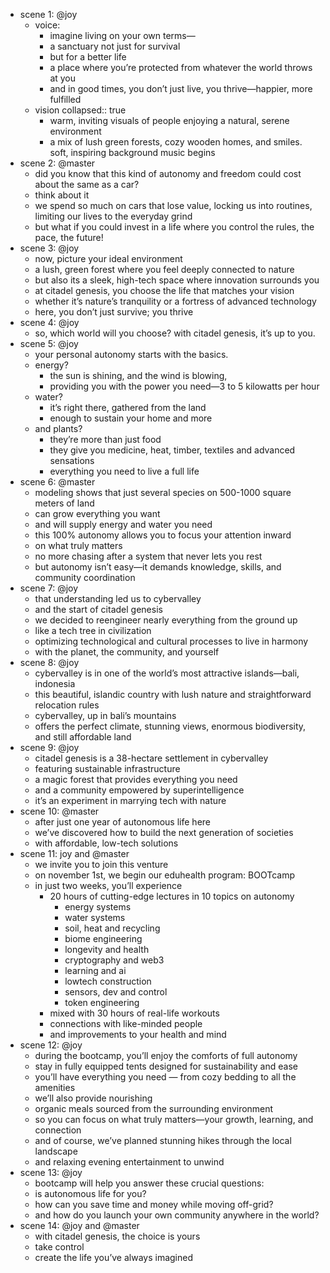 - scene 1: @joy
	- voice:
		- imagine living on your own terms—
		- a sanctuary not just for survival
		- but for a better life
		- a place where you’re protected from whatever the world throws at you
		- and in good times, you don’t just live, you thrive—happier, more fulfilled
	- vision
	  collapsed:: true
		- warm, inviting visuals of people enjoying a natural, serene environment
		- a mix of lush green forests, cozy wooden homes, and smiles. soft, inspiring background music begins
- scene 2: @master
	- did you know that this kind of autonomy and freedom could cost about the same as a car?
	- think about it
	- we spend so much on cars that lose value, locking us into routines, limiting our lives to the everyday grind
	- but what if you could invest in a life where you control the rules, the pace, the future!
- scene 3: @joy
	- now, picture your ideal environment
	- a lush, green forest where you feel deeply connected to nature
	- but also its a sleek, high-tech space where innovation surrounds you
	- at citadel genesis, you choose the life that matches your vision
	- whether it’s nature’s tranquility or a fortress of advanced technology
	- here, you don’t just survive; you thrive
- scene 4: @joy
	- so, which world will you choose? with citadel genesis, it’s up to you.
- scene 5: @joy
	- your personal autonomy starts with the basics.
	- energy?
		- the sun is shining, and the wind is blowing,
		- providing you with the power you need—3 to 5 kilowatts per hour
	- water?
		- it’s right there, gathered from the land
		- enough to sustain your home and more
	- and plants?
		- they’re more than just food
		- they give you medicine, heat, timber, textiles and advanced sensations
		- everything you need to live a full life
- scene 6: @master
	- modeling shows that just several species on 500-1000 square meters of land
	- can grow everything you want
	- and will supply energy and water you need
	- this 100% autonomy allows you to focus your attention inward
	- on what truly matters
	- no more chasing after a system that never lets you rest
	- but autonomy isn’t easy—it demands knowledge, skills, and community coordination
- scene 7: @joy
	- that understanding led us to cybervalley
	- and the start of citadel genesis
	- we decided to reengineer nearly everything from the ground up
	- like a tech tree in civilization
	- optimizing technological and cultural processes to live in harmony
	- with the planet, the community, and yourself
- scene 8: @joy
	- cybervalley is in one of the world’s most attractive islands—bali, indonesia
	- this beautiful, islandic country with lush nature and straightforward relocation rules
	- cybervalley, up in bali’s mountains
	- offers the perfect climate, stunning views, enormous biodiversity, and still affordable land
- scene 9: @joy
	- citadel genesis is a 38-hectare settlement in cybervalley
	- featuring sustainable infrastructure
	- a magic forest that provides everything you need
	- and a community empowered by superintelligence
	- it’s an experiment in marrying tech with nature
- scene 10: @master
	- after just one year of autonomous life here
	- we’ve discovered how to build the next generation of societies
	- with affordable, low-tech solutions
- scene 11: joy and @master
	- we invite you to join this venture
	- on november 1st, we begin our eduhealth program: BOOTcamp
	- in just two weeks, you’ll experience
		- 20 hours of cutting-edge lectures in 10 topics on autonomy
			- energy systems
			- water systems
			- soil, heat and recycling
			- biome engineering
			- longevity and health
			- cryptography and web3
			- learning and ai
			- lowtech construction
			- sensors, dev and control
			- token engineering
		- mixed with 30 hours of real-life workouts
		- connections with like-minded people
		- and improvements to your health and mind
- scene 12: @joy
	- during the bootcamp, you’ll enjoy the comforts of full autonomy
	- stay in fully equipped tents designed for sustainability and ease
	- you’ll have everything you need — from cozy bedding to all the amenities
	- we’ll also provide nourishing
	- organic meals sourced from the surrounding environment
	- so you can focus on what truly matters—your growth, learning, and connection
	- and of course, we’ve planned stunning hikes through the local landscape
	- and relaxing evening entertainment to unwind
- scene 13: @joy
	- bootcamp will help you answer these crucial questions:
	- is autonomous life for you?
	- how can you save time and money while moving off-grid?
	- and how do you launch your own community anywhere in the world?
- scene 14: @joy and @master
	- with citadel genesis, the choice is yours
	- take control
	- create the life you’ve always imagined